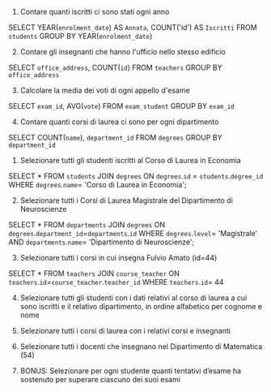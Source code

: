 1. Contare quanti iscritti ci sono stati ogni anno

SELECT YEAR(`enrolment_date`) AS `Annata`, COUNT('id') AS `Iscritti`
FROM `students` 
GROUP BY YEAR(`enrolment_date`)

2. Contare gli insegnanti che hanno l'ufficio nello stesso edificio

SELECT `office_address`, COUNT(`id`)
FROM `teachers` 
GROUP BY `office_address`

3. Calcolare la media dei voti di ogni appello d'esame

SELECT `exam_id`, AVG(`vote`)
FROM `exam_student`
GROUP BY `exam_id`

4. Contare quanti corsi di laurea ci sono per ogni dipartimento

SELECT COUNT(`name`), `department_id` 
FROM `degrees` 
GROUP BY `department_id`


<!-- -------------------------------------- -->

1. Selezionare tutti gli studenti iscritti al Corso di Laurea in Economia

SELECT * 
FROM `students`
JOIN `degrees` ON `degrees`.`id` = `students`.`degree_id`
WHERE `degrees`.`name`= 'Corso di Laurea in Economia';

2. Selezionare tutti i Corsi di Laurea Magistrale del Dipartimento di Neuroscienze

SELECT *
FROM `departments` 
JOIN `degrees` ON `degrees`.`department_id`=`departments`.`id`
WHERE `degrees`.`level`= 'Magistrale' AND `departments`.`name`= 'Dipartimento di Neuroscienze';

3. Selezionare tutti i corsi in cui insegna Fulvio Amato (id=44)

SELECT * 
FROM `teachers` 
JOIN `course_teacher` ON `teachers`.`id`=`course_teacher`.`teacher_id`
WHERE `teachers`.`id`= 44

4. Selezionare tutti gli studenti con i dati relativi al corso di laurea a cui sono iscritti e il
relativo dipartimento, in ordine alfabetico per cognome e nome


5. Selezionare tutti i corsi di laurea con i relativi corsi e insegnanti


6. Selezionare tutti i docenti che insegnano nel Dipartimento di Matematica (54)


7. BONUS: Selezionare per ogni studente quanti tentativi d’esame ha sostenuto per
superare ciascuno dei suoi esami